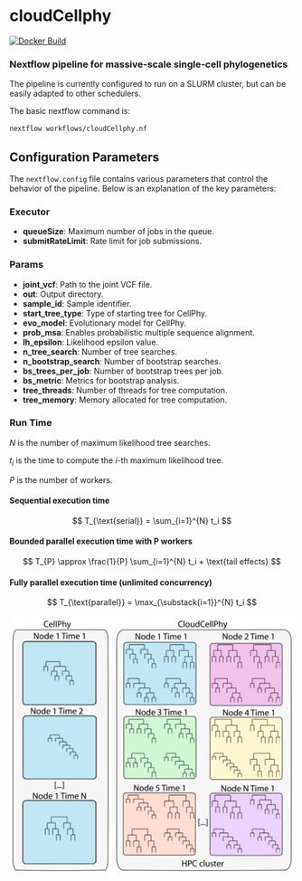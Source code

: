 # cloudCellphy

[![Docker Build](https://github.com/jzinno/cloudCellphy/actions/workflows/docker-build.yml/badge.svg)](https://github.com/jzinno/cloudCellphy/actions/workflows/docker-build.yml)

### Nextflow pipeline for massive-scale single-cell phylogenetics

The pipeline is currently configured to run on a SLURM cluster, but can be easily adapted to other schedulers.

The basic nextflow command is:

```bash
nextflow workflows/cloudCellphy.nf
```

## Configuration Parameters

The `nextflow.config` file contains various parameters that control the behavior of the pipeline. Below is an explanation of the key parameters:

### Executor

- **queueSize**: Maximum number of jobs in the queue.
- **submitRateLimit**: Rate limit for job submissions.

### Params

- **joint_vcf**: Path to the joint VCF file.
- **out**: Output directory.
- **sample_id**: Sample identifier.
- **start_tree_type**: Type of starting tree for CellPhy.
- **evo_model**: Evolutionary model for CellPhy.
- **prob_msa**: Enables probabilistic multiple sequence alignment.
- **lh_epsilon**: Likelihood epsilon value.
- **n_tree_search**: Number of tree searches.
- **n_bootstrap_search**: Number of bootstrap searches.
- **bs_trees_per_job**: Number of bootstrap trees per job.
- **bs_metric**: Metrics for bootstrap analysis.
- **tree_threads**: Number of threads for tree computation.
- **tree_memory**: Memory allocated for tree computation.

### Run Time

$N$ is the number of maximum likelihood tree searches.

$t_i$ is the time to compute the $i$-th maximum likelihood tree.

$P$ is the number of workers.

#### Sequential execution time

$$
T_{\text{serial}} = \sum_{i=1}^{N} t_i
$$

#### Bounded parallel execution time with P workers

$$
T_{P} \approx \frac{1}{P} \sum_{i=1}^{N} t_i + \text{tail effects}
$$

#### Fully parallel execution time (unlimited concurrency)

$$
T_{\text{parallel}} = \max_{\substack{i=1}}^{N} t_i
$$

![](assets/arch.png)